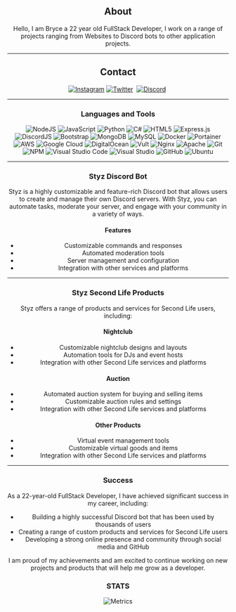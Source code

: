 <div align="center">
  
## About
Hello, I am Bryce a 22 year old FullStack Developer, I work on a range of projects ranging from Websites to Discord bots to other application projects.

-------------------

## Contact
<a href="https://www.instagram.com/v1ukofficial/">![Instagram](https://img.shields.io/badge/V1ukOfficial-%23E4405F.svg?style=for-the-badge&logo=Instagram&logoColor=white)</a> <a href="https://twitter.com/V1uk_"><img alt="Twitter" src="https://img.shields.io/badge/Twitter-1DA1F2?style=for-the-badge&logo=twitter&logoColor=white"></a>&nbsp; <a href="https://discordapp.com/users/962076477325729833"><img alt="Discord" src="https://img.shields.io/badge/Discord-525DDB?style=for-the-badge&logo=discord&logoColor=white"></a>&nbsp;

-------------------

### Languages and Tools  
![NodeJS](https://img.shields.io/badge/node.js-%2343853D.svg?style=for-the-badge&logo=node.js&logoColor=white) ![JavaScript](https://img.shields.io/badge/javascript-%23323330.svg?style=for-the-badge&logo=javascript&logoColor=%23F7DF1E) ![Python](https://img.shields.io/badge/python-%2314354C.svg?style=for-the-badge&logo=python&logoColor=white) ![C#](https://img.shields.io/badge/c%23-%23239120.svg?style=for-the-badge&logo=c-sharp&logoColor=white) ![HTML5](https://img.shields.io/badge/html5-%23E34F26.svg?style=for-the-badge&logo=html5&logoColor=white) ![Express.js](https://img.shields.io/badge/express.js-%23404d59.svg?style=for-the-badge&logo=express&logoColor=%2361DAFB) ![DiscordJS](https://img.shields.io/badge/discord.js-%232C3454.svg?style=for-the-badge&logo=Discord&logoColor=Blue) ![Bootstrap](https://img.shields.io/badge/bootstrap-%23563D7C.svg?style=for-the-badge&logo=bootstrap&logoColor=white) ![MongoDB](https://img.shields.io/badge/MongoDB-%234ea94b.svg?style=for-the-badge&logo=mongodb&logoColor=white) ![MySQL](https://img.shields.io/badge/mysql-%2300f.svg?style=for-the-badge&logo=mysql&logoColor=white) ![Docker](https://img.shields.io/badge/docker-%230db7ed.svg?style=for-the-badge&logo=docker&logoColor=white) ![Portainer](https://img.shields.io/badge/Portainer-%230072C6.svg?style=for-the-badge&logo=Portainer&logoColor=white) ![AWS](https://img.shields.io/badge/AWS-%23FF9900.svg?style=for-the-badge&logo=amazon-aws&logoColor=white) ![Google Cloud](https://img.shields.io/badge/GoogleCloud-%234285F4.svg?style=for-the-badge&logo=google-cloud&logoColor=white) ![DigitalOcean](https://img.shields.io/badge/DigitalOcean-%230167ff.svg?style=for-the-badge&logo=digitalOcean&logoColor=white) ![Vult](https://img.shields.io/badge/vultr-%23039BE5.svg?style=for-the-badge&logo=vultr) ![Nginx](https://img.shields.io/badge/nginx-%23009639.svg?style=for-the-badge&logo=nginx&logoColor=white) ![Apache](https://img.shields.io/badge/apache-%23D42029.svg?style=for-the-badge&logo=apache&logoColor=white) ![Git](https://img.shields.io/badge/git-%23F05033.svg?style=for-the-badge&logo=git&logoColor=white) ![NPM](https://img.shields.io/badge/NPM-%23000000.svg?style=for-the-badge&logo=npm&logoColor=white) ![Visual Studio Code](https://img.shields.io/badge/VisualStudioCode-0078d7.svg?style=for-the-badge&logo=visual-studio-code&logoColor=white) ![Visual Studio](https://img.shields.io/badge/VisualStudio-5C2D91.svg?style=for-the-badge&logo=visual-studio&logoColor=white) ![GitHub](https://img.shields.io/badge/github-%23121011.svg?style=for-the-badge&logo=github&logoColor=white) ![Ubuntu](https://img.shields.io/badge/Ubuntu-E95420?style=for-the-badge&logo/ubuntu&logoColor.white)

-------------------

### Styz Discord Bot

Styz is a highly customizable and feature-rich Discord bot that allows users to create and manage their own Discord servers. With Styz, you can automate tasks, moderate your server, and engage with your community in a variety of ways.

#### Features

* Customizable commands and responses
* Automated moderation tools
* Server management and configuration
* Integration with other services and platforms

-------------------

### Styz Second Life Products

Styz offers a range of products and services for Second Life users, including:

#### Nightclub

* Customizable nightclub designs and layouts
* Automation tools for DJs and event hosts
* Integration with other Second Life services and platforms

#### Auction

* Automated auction system for buying and selling items
* Customizable auction rules and settings
* Integration with other Second Life services and platforms

#### Other Products

* Virtual event management tools
* Customizable virtual goods and items
* Integration with other Second Life services and platforms

-------------------

### Success

As a 22-year-old FullStack Developer, I have achieved significant success in my career, including:

* Building a highly successful Discord bot that has been used by thousands of users
* Creating a range of custom products and services for Second Life users
* Developing a strong online presence and community through social media and GitHub

I am proud of my achievements and am excited to continue working on new projects and products that will help me grow as a developer.

### STATS 
![Metrics](https://metrics.lecoq.io/V1uk?template=terminal&isocalendar=1&followup=1&base=header%2C%20activity%2C%20community%2C%20repositories%2C%20metadata&base.indepth=false&base.hireable=false&base.skip=false&isocalendar=false&isocalendar.duration=half-year&followup=false&followup.sections=repositories&followup.indepth=true&followup.archived=true&config.timezone=America%2FNew_York&config.display=columns&config.presets=%40V1uk)

</div>

